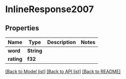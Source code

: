 # InlineResponse2007

## Properties

Name | Type | Description | Notes
------------ | ------------- | ------------- | -------------
**word** | **String** |  | 
**rating** | **f32** |  | 

[[Back to Model list]](../README.md#documentation-for-models) [[Back to API list]](../README.md#documentation-for-api-endpoints) [[Back to README]](../README.md)


